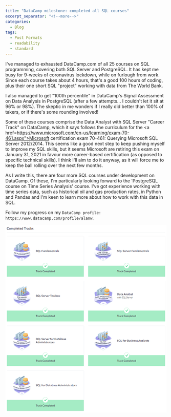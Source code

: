 ```yaml
---
title: "DataCamp milestone: completed all SQL courses"
excerpt_separator: "<!--more-->"
categories:
  - Blog
tags:
  - Post Formats
  - readability
  - standard
---
```


I've managed to exhausted DataCamp.com of all 25 courses on SQL programming, covering both SQL Server and PostgreSQL. It has kept me busy for 9-weeks of coronavirus lockdown, while on furlough from work. Since each course takes about 4 hours, that's a good 100 hours of coding, plus their one short SQL "project" working with data from The World Bank. 

I also managed to get "100th percentile" in DataCamp's Signal Assessment on Data Analysis in PostgreSQL (after a few attempts... I couldn't let it sit at 96% or 98%). The skeptic in me wonders if I really did better than 100% of takers, or if there's some rounding involved!

Some of these courses comprise the Data Analyst with SQL Server "Career Track" on DataCamp, which it says follows the curriculum for the <a href=https://www.microsoft.com/en-us/learning/exam-70-461.aspx">Microsoft certification exam 70-461: Querying Microsoft SQL Server 2012/2014</a>. This seems like a good next step to keep pushing myself to improve my SQL skills, but it seems Microsoft are retiring this exam on January 31, 2021 in favour more career-based certification (as opposed to specific technical skills). I think I'll aim to do it anyway, as it will force me to keep the ball rolling over the next few months.

As I write this, there are four more SQL courses under development on DataCamp. Of these, I'm particularly looking forward to the 'PostgreSQL course on Time Series Analysis' course. I've got experience working with time series data, such as historical oil and gas production rates, in Python and Pandas and I'm keen to learn more about how to work with this data in SQL.

Follow my progress on my ``DataCamp profile: https://www.datacamp.com/profile/alanw``.

<img src="/assets/images/SQLCompletedTracks.PNG" alt="My completed SQL Tracks">